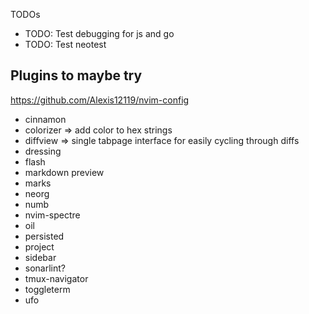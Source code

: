  TODOs

- TODO: Test debugging for js and go
- TODO: Test neotest

## Plugins to maybe try

<https://github.com/Alexis12119/nvim-config>

- cinnamon
- colorizer => add color to hex strings
- diffview => single tabpage interface for easily cycling through diffs
- dressing
- flash
- markdown preview
- marks
- neorg
- numb
- nvim-spectre
- oil
- persisted
- project
- sidebar
- sonarlint?
- tmux-navigator
- toggleterm
- ufo
